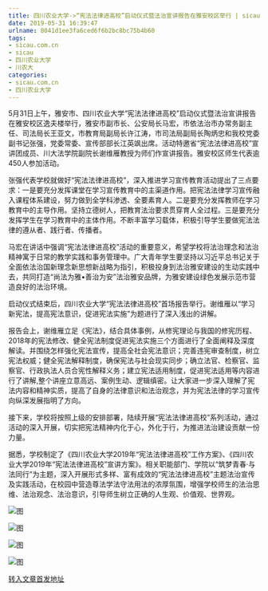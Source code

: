 ```yaml
---
title: 四川农业大学->“宪法法律进高校”启动仪式暨法治宣讲报告在雅安校区举行 | sicau.com.cn
date: 2019-05-31 16:39:47
urlname: 8041d1ee3fa6ced6f6b2bc8bc75b4b60
tags: 
- sicau.com.cn
- sicau
- 四川农业大学
- 川农大
categories:
- sicau.com.cn
- 四川农业大学
---
```



5月31日上午，雅安市、四川农业大学“宪法法律进高校”启动仪式暨法治宣讲报告在雅安校区逸夫楼举行，雅安市副市长、公安局长马宏，市依法治市办常务副主任、司法局长王亚文，市教育局副局长许江涛，市司法局副局长陶炳忠和我校党委副书记张强，党委常委、宣传部部长江英飒出席。活动特邀省“宪法法律进高校”宣讲团成员、川大法学院副院长谢维雁教授为师们作宣讲报告。雅安校区师生代表逾450人参加活动。

张强代表学校就做好“宪法法律进高校”，深入推进学习宣传教育活动提出了三点要求：一是要充分发挥课堂在学习宣传教育中的主渠道作用。把宪法法律学习宣传融入课程体系建设，努力做到全学科渗透、全要素育人。二是要充分发挥教师在学习教育中的主导作用。坚持立德树人，把教育法治要求贯穿育人全过程。三是要充分发挥学生在学习教育中的主体作用。不断丰富学习载体，积极引导学生要做宪法法律的遵从者、践行者、传播者。

马宏在讲话中强调“宪法法律进高校”活动的重要意义，希望学校将法治理念和法治精神寓于日常的教学实践和事务管理中。广大青年学生要坚持以习近平总书记关于全面依法治国新理念新思想新战略为指引，积极投身到法治雅安建设的生动实践中去，共同打造“尚法为雅•善治为安”法治雅安品牌，为雅安建设绿色发展示范市营造良好的法治环境。

启动仪式结束后，四川农业大学“宪法法律进高校”首场报告举行。谢维雁以“学习新宪法，提高宪法意识，促进宪法实施”为题进行了深入浅出的讲解。

报告会上，谢维雁立足《宪法》，结合具体事例，从修宪理论与我国的修宪历程、2018年的宪法修改、健全宪法制度促进宪法实施三个方面进行了全面阐释及深度解读。并围绕怎样强化宪法宣传，提高全社会宪法意识；完善违宪审查制度，树立宪法权威；健全宪法解释制度，确保宪法与社会现实同步；确立法官、检察官、监察官、行政执法人员合宪性解释义务；建立宪法适用制度，促进宪法适用等内容进行了讲解,整个讲座立意高远、案例生动、逻辑缜密。让大家进一步深入理解了宪法内容和精神实质，提高了自身的法律意识和法治观念，并为宪法法律的学习宣传向纵深发展指明了方向。

接下来，学校将按照上级的安排部署，陆续开展“宪法法律进高校”系列活动，通过活动的深入开展，切实把宪法精神内化于心，外化于行，为推进法治建设贡献一份力量。

据悉，学校制定了《四川农业大学2019年“宪法法律进高校”工作方案》、《四川农业大学2019年“宪法法律进高校”宣讲方案》。相关职能部门、学院以“筑梦青春·与法同行”为主题，深入开展形式多样、富有成效的“宪法法律进高校”主题法治宣传及实践活动，在校园中营造尊法学法守法用法的浓厚氛围，增强学校师生的法治思维、法治观念、法治意识，引导师生树立正确的人生观、价值观、世界观。



![图](https://news.sicau.edu.cn/__local/C/0D/3C/48E1AB929D2CC16E3EB711C194D_984C2428_F6BC.jpg)

![图](https://news.sicau.edu.cn/__local/5/FB/CE/78A6E94CD5C6911D9AC98872187_6D66C860_E061.jpg)

![图](https://news.sicau.edu.cn/__local/E/5E/A7/666C94A057A8AED58D49D53639A_D5F16B3A_FDF2.jpg)

![图](https://news.sicau.edu.cn/__local/C/7D/B8/DE272129D75460DBC233A81C3D6_2A64D1A5_176A2.jpg)

[转入文章首发地址](https://news.sicau.edu.cn/info/1135/51840.htm)